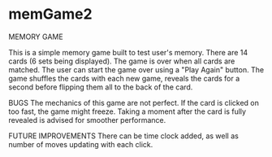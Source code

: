 # memGame2
MEMORY GAME

This is a simple memory game built to test user's memory. 
There are 14 cards (6 sets being displayed). The game is over when all cards are matched. 
The user can start the game over using a "Play Again" button. 
The game shuffles the cards with each new game, reveals the cards for a second before flipping them all to the back of the card. 

BUGS 
The mechanics of this game are not perfect. If the card is clicked on too fast, the game might freeze. 
Taking a moment after the card is fully revealed is advised for smoother performance. 

FUTURE IMPROVEMENTS
There can be time clock added, as well as number of moves updating with each click. 
